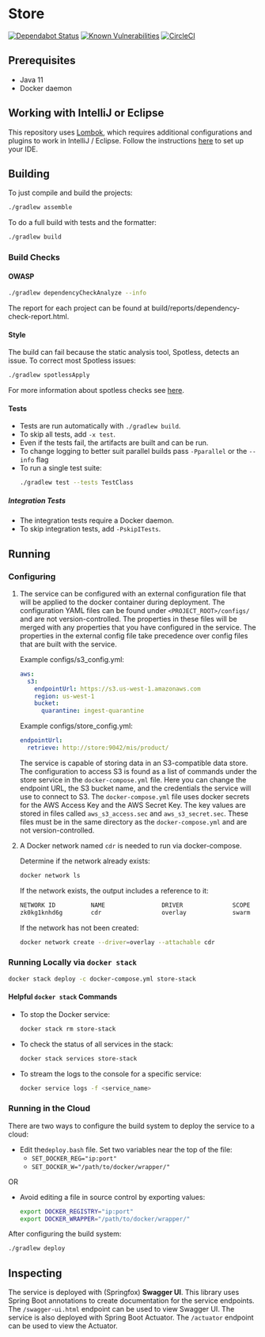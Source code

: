 # Store
[![Dependabot Status](https://api.dependabot.com/badges/status?host=github&repo=connexta/ion-store)](https://dependabot.com)
[![Known Vulnerabilities](https://snyk.io/test/github/connexta/ion-store/badge.svg)](https://snyk.io/test/github/connexta/ion-store)
[![CircleCI](https://circleci.com/gh/connexta/ion-store/tree/master.svg?style=svg)](https://circleci.com/gh/connexta/ion-store/tree/master)

## Prerequisites
* Java 11
* Docker daemon

## Working with IntelliJ or Eclipse
This repository uses [Lombok](https://projectlombok.org/), which requires additional configurations and plugins to work in IntelliJ / Eclipse.
Follow the instructions [here](https://www.baeldung.com/lombok-ide) to set up your IDE.

## Building
To just compile and build the projects:
```bash
./gradlew assemble
```
To do a full build with tests and the formatter:
```bash
./gradlew build
```

### Build Checks
#### OWASP
```bash
./gradlew dependencyCheckAnalyze --info
```
The report for each project can be found at build/reports/dependency-check-report.html.

#### Style
The build can fail because the static analysis tool, Spotless, detects an issue. To correct most Spotless issues:
```bash
./gradlew spotlessApply
```

For more information about spotless checks see
[here](https://github.com/diffplug/spotless/tree/master/plugin-gradle#custom-rules).

#### Tests
* Tests are run automatically with `./gradlew build`.
* To skip all tests, add `-x test`.
* Even if the tests fail, the artifacts are built and can be run.
* To change logging to better suit parallel builds pass `-Pparallel` or the `--info` flag
* To run a single test suite:
    ```bash
    ./gradlew test --tests TestClass
    ```

##### Integration Tests
* The integration tests require a Docker daemon.
* To skip integration tests, add `-PskipITests`.

## Running
### Configuring
1. The service can be configured with an external configuration file that will be applied to the docker container during deployment.
    The configuration YAML files can be found under `<PROJECT_ROOT>/configs/` and are not version-controlled.
    The properties in these files will be merged with any properties that you have configured in the service.
    The properties in the external config file take precedence over config files that are built with the service.

    Example configs/s3_config.yml:
    ```yaml
    aws:
      s3:
        endpointUrl: https://s3.us-west-1.amazonaws.com
        region: us-west-1
        bucket:
          quarantine: ingest-quarantine
    ```

    Example configs/store_config.yml:
    ```yaml
    endpointUrl:
      retrieve: http://store:9042/mis/product/
    ```

    The service is capable of storing data in an S3-compatible data store.
    The configuration to access S3 is found as a list of commands under the store service in the `docker-compose.yml` file.
    Here you can change the endpoint URL, the S3 bucket name, and the credentials the service will use to connect to S3.
    The `docker-compose.yml` file uses docker secrets for the AWS Access Key and the AWS Secret Key.
    The key values are stored in files called `aws_s3_access.sec` and `aws_s3_secret.sec`.
    These files must be in the same directory as the `docker-compose.yml` and are not version-controlled.

2. A Docker network named `cdr` is needed to run via docker-compose.

    Determine if the network already exists:
    ```bash
    docker network ls
    ```
    If the network exists, the output includes a reference to it:
    ```bash
    NETWORK ID          NAME                DRIVER              SCOPE
    zk0kg1knhd6g        cdr                 overlay             swarm
    ```
    If the network has not been created:
    ```bash
    docker network create --driver=overlay --attachable cdr
    ```

### Running Locally via `docker stack`
```bash
docker stack deploy -c docker-compose.yml store-stack
```

#### Helpful `docker stack` Commands
* To stop the Docker service:
    ```bash
    docker stack rm store-stack
    ```
* To check the status of all services in the stack:
    ```bash
    docker stack services store-stack
    ```
* To stream the logs to the console for a specific service:
    ```bash
    docker service logs -f <service_name>
    ```

### Running in the Cloud
There are two ways to configure the build system to deploy the service to a cloud:
- Edit the`deploy.bash` file. Set two variables near the top of the file:
  - `SET_DOCKER_REG="ip:port"`
  - `SET_DOCKER_W="/path/to/docker/wrapper/"`

OR

- Avoid editing a file in source control by exporting values:
    ```bash
    export DOCKER_REGISTRY="ip:port"
    export DOCKER_WRAPPER="/path/to/docker/wrapper/"
    ```

After configuring the build system:
```bash
./gradlew deploy
```

## Inspecting
The service is deployed with (Springfox) **Swagger UI**.
This library uses Spring Boot annotations to create documentation for the service endpoints.
The `/swagger-ui.html` endpoint can be used to view Swagger UI.
The service is also deployed with Spring Boot Actuator.
The `/actuator` endpoint can be used to view the Actuator.
